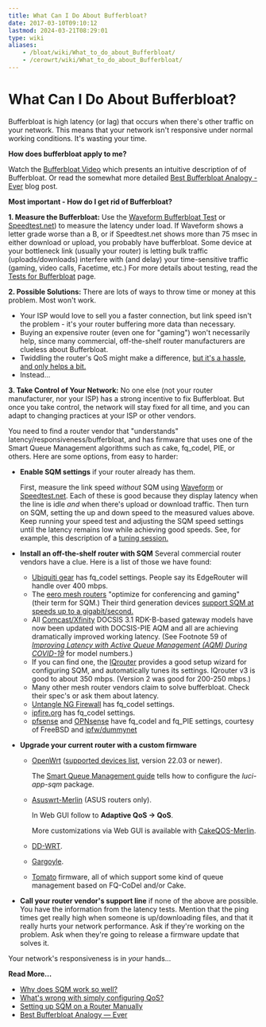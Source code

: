 ```yaml
---
title: What Can I Do About Bufferbloat?
date: 2017-03-10T09:10:12
lastmod: 2024-03-21T08:29:01
type: wiki
aliases:
    - /bloat/wiki/What_to_do_about_Bufferbloat/
    - /cerowrt/wiki/What_to_do_about_Bufferbloat/
---
```

# What Can I Do About Bufferbloat?

Bufferbloat is high latency (or lag) that occurs when there's other
traffic on your network.
This means that your network isn't responsive under normal working conditions.
It's wasting your time.

**How does bufferbloat apply to me?**

Watch the [Bufferbloat Video](https://www.youtube.com/watch?v=UICh3ScfNWI) 
which presents an intuitive description of of Bufferbloat.
Or read the somewhat more detailed
[Best Bufferbloat Analogy - Ever](https://randomneuronsfiring.com/best-bufferbloat-analogy-ever/)
blog post.

**Most important - How do I get rid of Bufferbloat?**

**1. Measure the Bufferbloat:**
Use the [Waveform Bufferbloat Test](https://www.waveform.com/tools/bufferbloat)
or [Speedtest.net](https://speedtest.net))
to measure the latency under load.
If Waveform shows a letter grade worse than a B,
or if Speedtest.net shows more than 75 msec in either download or upload,
you probably have bufferbloat.
Some device at your bottleneck link
(usually your router) is letting bulk traffic (uploads/downloads) interfere with
(and delay) your time-sensitive traffic (gaming, video calls, Facetime, etc.)
For more details about testing,
read the [Tests for Bufferbloat](./Tests_for_Bufferbloat.md) page. 

**2. Possible Solutions:** There are lots of ways to throw time or money at this problem.
Most won't work.

* Your ISP would love to sell you a faster connection, but link speed isn't the problem -
it's your router buffering more data than necessary.
* Buying an expensive router (even one for "gaming") won't necessarily help,
since many commercial, off-the-shelf router manufacturers are clueless about Bufferbloat.
* Twiddling the router's QoS might make a difference,
[but it's a hassle, and only helps a bit.](More_about_Bufferbloat#what-s-wrong-with-simply-configuring-qos)
* Instead...

**3. Take Control of Your Network:**
No one else (not your router manufacturer,
nor your ISP) has a strong incentive to fix Bufferbloat.
But once you take control, the network will stay fixed for all time, 
and you can adapt to changing practices at your ISP or other vendors.

You need to find a router vendor that "understands"
latency/responsiveness/bufferbloat,
and has firmware that uses one of the
Smart Queue Management algorithms such as 
cake, fq_codel, PIE, or others. 
Here are some options, from easy to harder:

- **Enable SQM settings** if your router already has them.

    First, measure the link speed _without_ SQM
using [Waveform](https://www.waveform.com/tools/bufferbloat)
or [Speedtest.net](https://speedtest.net).
Each of these is good because they display latency when the line is idle
_and_ when there's upload or download traffic.
Then turn on SQM, setting the up and down speed to the measured values above.
Keep running your speed test and adjusting the SQM speed settings
until the latency remains low while achieving good speeds.
See, for example, this description of a [tuning session.](Getting_SQM_Running_Right)

- **Install an off-the-shelf router with SQM** Several commercial router vendors have a clue. 
    Here is a list of those we have found:
    * [Ubiquiti gear](https://help.ubnt.com/hc/en-us/articles/220716608-EdgeRouter-Advanced-queue-CLI-examples) has fq_codel settings. 
    People say its EdgeRouter will handle over 400 mbps.
    * The [eero mesh routers](https://support.eero.com/hc/en-us/articles/360000709886-What-is-eero-Labs-)
"optimize for conferencing and gaming" (their term for SQM.)
Their third generation devices
[support SQM at speeds up to a gigabit/second.](https://www.reddit.com/r/eero/comments/qxbkcl/66_is_out/hl9nw1m/)
    * All [Comcast/Xfinity](https://comcast.net)
DOCSIS 3.1 RDK-B-based gateway models have now been updated
with DOCSIS-PIE AQM and all are achieving dramatically
improved working latency.
(See Footnote 59 of
[_Improving Latency with Active Queue Management (AQM) During COVID-19_](https://arxiv.org/ftp/arxiv/papers/2107/2107.13968.pdf)
for model numbers.)
    * If you can find one, the [IQrouter](http://evenroute.com) provides a good setup wizard for
    configuring SQM, and automatically tunes its settings. 
    IQrouter v3 is good to about 350 mbps. (Version 2 was good for 200-250 mbps.)
    * Many other mesh router vendors claim to solve bufferbloat.
    Check their spec's or ask them about latency.
    * [Untangle NG Firewall](https://wiki.untangle.com/index.php/Bufferbloat) has fq_codel settings.
    * [ipfire.org](https://wiki.ipfire.org/configuration/services/qos) has fq_codel settings.
    * [pfsense](https://www.pfsense.org/) and [OPNsense](https://opnsense.org/)
have fq\_codel and fq\_PIE settings, courtesy of FreeBSD and
[ipfw/dummynet](https://www.freebsd.org/cgi/man.cgi?query=ipfw&sektion=8&apropos=0&manpath=FreeBSD+13.0-RELEASE+and+Ports)
    

-  **Upgrade your current router with a custom firmware**
    * [OpenWrt](https://OpenWrt.org) ([supported devices list](https://openwrt.org/toh/start), version 22.03 or newer).
      
      The [Smart Queue Management guide](https://openwrt.org/docs/guide-user/network/traffic-shaping/sqm)
      tells how to configure the *luci-app-sqm* package.
    * [Asuswrt-Merlin](https://www.asuswrt-merlin.net) (ASUS routers only).
 
      In Web GUI follow to **Adaptive QoS → QoS**.
      
      More customizations via Web GUI is available with [CakeQOS-Merlin](https://github.com/ttgapers/cakeqos-merlin).
    * [DD-WRT](https://www.dd-wrt.com).
    * [Gargoyle](https://www.gargoyle-router.com).
    * [Tomato](https://freshtomato.org) firmware, all of which support some kind
      of queue management based on FQ-CoDel and/or Cake.

-  **Call your router vendor's support line**
if none of the above are possible.
You have the information from the latency tests.
Mention that the ping times get really high when someone is up/downloading
files, and that it really hurts your network performance.
Ask if they're working on the problem.
Ask when they're going to release a firmware update that solves it.

Your network's responsiveness is in _your_ hands...

**Read More...**

* [Why does SQM work so well?](More_about_Bufferbloat#why-does-sqm-work-so-well)
* [What's wrong with simply configuring QoS?](More_about_Bufferbloat#what-s-wrong-with-simply-configuring-qos)
* [Setting up SQM on a Router Manually](More_about_Bufferbloat#setting-up-a-router-manually)
* [Best Bufferbloat Analogy &mdash; Ever](https://randomneuronsfiring.com/best-bufferbloat-analogy-ever/)
